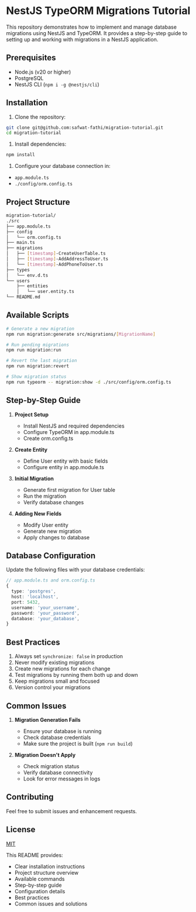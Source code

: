 # NestJS TypeORM Migrations Tutorial

This repository demonstrates how to implement and manage database migrations using NestJS and TypeORM. It provides a step-by-step guide to setting up and working with migrations in a NestJS application.

## Prerequisites

- Node.js (v20 or higher)
- PostgreSQL
- NestJS CLI (`npm i -g @nestjs/cli`)

## Installation

1. Clone the repository:

```bash
git clone git@github.com:safwat-fathi/migration-tutorial.git
cd migration-tutorial
```

1. Install dependencies:

```bash
npm install
```

1. Configure your database connection in:

- `app.module.ts`
- `./config/orm.config.ts`

## Project Structure

```bash
migration-tutorial/
./src
├── app.module.ts
├── config
│   └── orm.config.ts
├── main.ts
├── migrations
│   ├── [timestamp]-CreateUserTable.ts
│   ├── [timestamp]-AddAddressToUser.ts
│   └── [timestamp]-AddPhoneToUser.ts
├── types
│   └── env.d.ts
└── users
    ├── entities
    │   └── user.entity.ts
└── README.md
```

## Available Scripts

```bash
# Generate a new migration
npm run migration:generate src/migrations/[MigrationName]

# Run pending migrations
npm run migration:run

# Revert the last migration
npm run migration:revert

# Show migration status
npm run typeorm -- migration:show -d ./src/config/orm.config.ts
```

## Step-by-Step Guide

1. **Project Setup**
   - Install NestJS and required dependencies
   - Configure TypeORM in app.module.ts
   - Create orm.config.ts

2. **Create Entity**
   - Define User entity with basic fields
   - Configure entity in app.module.ts

3. **Initial Migration**
   - Generate first migration for User table
   - Run the migration
   - Verify database changes

4. **Adding New Fields**
   - Modify User entity
   - Generate new migration
   - Apply changes to database

## Database Configuration

Update the following files with your database credentials:

```typescript
// app.module.ts and orm.config.ts
{
  type: 'postgres',
  host: 'localhost',
  port: 5432,
  username: 'your_username',
  password: 'your_password',
  database: 'your_database',
}
```

## Best Practices

1. Always set `synchronize: false` in production
2. Never modify existing migrations
3. Create new migrations for each change
4. Test migrations by running them both up and down
5. Keep migrations small and focused
6. Version control your migrations

## Common Issues

1. **Migration Generation Fails**
   - Ensure your database is running
   - Check database credentials
   - Make sure the project is built (`npm run build`)

2. **Migration Doesn't Apply**
   - Check migration status
   - Verify database connectivity
   - Look for error messages in logs

## Contributing

Feel free to submit issues and enhancement requests.

## License

[MIT](LICENSE)

This README provides:

- Clear installation instructions
- Project structure overview
- Available commands
- Step-by-step guide
- Configuration details
- Best practices
- Common issues and solutions
